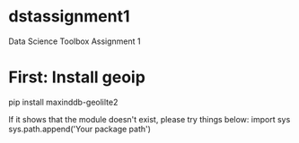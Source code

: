 # dstassignment1
Data Science Toolbox Assignment 1
# First: Install geoip
pip install maxinddb-geolilte2

If it shows that the module doesn't exist, please try things below:
import sys
sys.path.append('Your package path')
